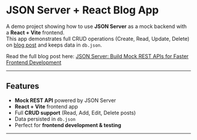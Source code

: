 # JSON Server + React Blog App

A demo project showing how to use **JSON Server** as a mock backend with a **React + Vite** frontend.  
This app demonstrates full CRUD operations (Create, Read, Update, Delete) on [blog post](https://wntech.hashnode.dev/json-server-mock-rest-apis-for-faster-frontend-development-and-testing) and keeps data in `db.json`.

Read the full blog post here: [JSON Server: Build Mock REST APIs for Faster Frontend Development](https://wntech.hashnode.dev/json-server-mock-rest-apis-for-faster-frontend-development-and-testing)

---

## Features

- **Mock REST API** powered by JSON Server  
- **React + Vite** frontend app  
- Full **CRUD support** (Read, Add, Edit, Delete posts)  
- Data persisted in `db.json`  
- Perfect for **frontend development & testing**

---
